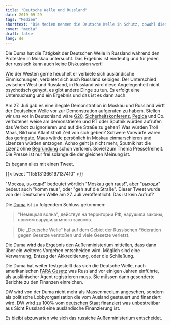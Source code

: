 ```yaml
---
title: "Deutsche Welle und Russland"
date: 2019-09-29
tags: "Medien"
shorttext: "Die Medien nehmen die Deutsche Welle in Schutz, obwohl diese nachweislich zur Demonstrationen aufgerufen hat!"
cover: "media"
draft: false
lang: de
---
```


Die Duma hat die Tätigkeit der Deutschen Welle in Russland während den Protesten in Moskau untersucht. Das Ergebnis ist eindeutig und für jeden der russisch kann auch keine Diskussion wert! 

Wie der Westen gerne heuchelt er verbiete sich ausländische Einmischungen, verbietet sich auch Russland selbiges. Der Unterschied zwischen West und Russland, in Russland wird diese Angelegenheit nicht psychotisch gehypt, es gibt andere Dinge zu tun. Es erfolgt eine Untersuchung und ein Ergebnis und das ist es dann auch. 

Am 27. Juli  gab es eine illegale Demonstration in Moskau und Russland wirft der Deutschen Welle vor zur Demonstration aufgerufen zu habem. Stellen wir uns vor in Deutschland wäre [G20](https://www.zeit.de/2017/27/g20-demonstration-gericht-polizei/seite-2 "Mit dem Rücken zur Wand"), [Sicherheitskonferenz](https://www.muenchen.tv/demos-sicherheitszonen-und-co-muenchen-ruestet-sich-fuer-55-sicherheitskonferenz-304000/ "Demos, Sicherheitszonen und Co.: München rüstet sich für 55. Sicherheitskonferenz"), [Pegida](https://www.publik-forum.de/Politik-Gesellschaft/pegida-demonstrationen-verbieten-2 "Pegida-Demonstrationen verbieten?") und Co. verbotener weise am demonstrieren und RT oder Sputnik würden aufrufen das Verbot zu ignorieren und auf die Straße zu gehen? Was würden Troll Maas, Bild und Atlantiktroll Zeit von sich geben? Schwere Vorwürfe wären das geringste, Maas würde persönlich in Moskau einmarschieren und Lizenzen würden entzogen. Achso geht ja nicht mehr, Sputnik hat die Lizenz ohne [Begründung](https://de.sputniknews.com/politik/20190228324144733-sputik-radio-sendungen-deutschland/ "Russlands Außenamt kommentiert Einstellung von Sputnik-Radiosendungen in Deutschland") schon verloren. Soviel zum Thema Pressefreiheit. Die Presse ist nur frei solange die der gleichen Meinung ist.

Es begann alles mit einen Tweet.

{{< tweet "1155131366197137410" >}}

"Москва, выходи!" bedeutet wörtlich "Moskau geh raus!", aber "выходи" bedeut auch "komm raus", oder "geh auf die Straße". Dieser Tweet wurde von der Deutschen Welle am 27. Juli veröffentlicht. Das ist kein Aufruf? 

Die [Duma](https://tass.ru/politika/6937181 "Комиссия Госдумы нашла в материалах Deutsche Welle признаки оправдания экстремизма") ist zu folgendem Schluss gekommen:

> "Немецкая волна", действуя на территории РФ, нарушила законы, причем нарушила много законов. 

> Die „Deutsche Welle“ hat auf dem Gebiet der Russischen Föderation gegen Gesetze verstoßen und viele Gesetze verletzt.

Die Duma wird das Ergebnis den Außenministerium mitteilen, dass dann über ein weiteres Vorgehen entscheiden wird. Möglich sind eine Verwarnung, Entzug der Akkreditierung, oder die Schließung.

Die Duma hat weiter festgestellt das sich die Deutsche Welle, nach amerikanischen [FARA Gesetz](https://www.justice.gov/nsd-fara "FOREIGN AGENTS REGISTRATION ACT") was Russland vor einigen Jahren einführte, als auslänischer Agent registrieren muss. Sie müssen dann gesonderte Berichte zu den Finanzen einreichen. 

DW wird von der Duma nicht mehr als Massenmedium angesehen, sondern als politische Lobbyorganisation die vom Ausland gesteuert und finanziert wird. DW wird zu 100% vom [deutschen Staat](https://www.dw.com/de/wer-finanziert-die-dw/a-279073 "Wer finanziert die DW?") finanziert was unbestreitbar aus Sicht Russland eine ausländische Finanzierung ist.

Es bleibt abzuwarten wie sich das russiche Außenministerium entscheidet. 
